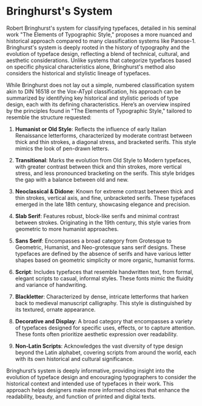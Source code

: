 # Bringhurst's System

Robert Bringhurst's system for classifying typefaces, detailed in his seminal work "The Elements of Typographic Style," proposes a more nuanced and historical approach compared to many classification systems like Panose-1. Bringhurst's system is deeply rooted in the history of typography and the evolution of typeface design, reflecting a blend of technical, cultural, and aesthetic considerations. Unlike systems that categorize typefaces based on specific physical characteristics alone, Bringhurst's method also considers the historical and stylistic lineage of typefaces.

While Bringhurst does not lay out a simple, numbered classification system akin to DIN 16518 or the Vox-ATypI classification, his approach can be summarized by identifying key historical and stylistic periods of type design, each with its defining characteristics. Here’s an overview inspired by the principles found in "The Elements of Typographic Style," tailored to resemble the structure requested:

1. **Humanist or Old Style**: Reflects the influence of early Italian Renaissance letterforms, characterized by moderate contrast between thick and thin strokes, a diagonal stress, and bracketed serifs. This style mimics the look of pen-drawn letters.

2. **Transitional**: Marks the evolution from Old Style to Modern typefaces, with greater contrast between thick and thin strokes, more vertical stress, and less pronounced bracketing on the serifs. This style bridges the gap with a balance between old and new.

3. **Neoclassical & Didone**: Known for extreme contrast between thick and thin strokes, vertical axis, and fine, unbracketed serifs. These typefaces emerged in the late 18th century, showcasing elegance and precision.

4. **Slab Serif**: Features robust, block-like serifs and minimal contrast between strokes. Originating in the 19th century, this style varies from geometric to more humanist approaches.

5. **Sans Serif**: Encompasses a broad category from Grotesque to Geometric, Humanist, and Neo-grotesque sans serif designs. These typefaces are defined by the absence of serifs and have various letter shapes based on geometric simplicity or more organic, humanist forms.

6. **Script**: Includes typefaces that resemble handwritten text, from formal, elegant scripts to casual, informal styles. These fonts mimic the fluidity and variance of handwriting.

7. **Blackletter**: Characterized by dense, intricate letterforms that harken back to medieval manuscript calligraphy. This style is distinguished by its textured, ornate appearance.

8. **Decorative and Display**: A broad category that encompasses a variety of typefaces designed for specific uses, effects, or to capture attention. These fonts often prioritize aesthetic expression over readability.

9. **Non-Latin Scripts**: Acknowledges the vast diversity of type design beyond the Latin alphabet, covering scripts from around the world, each with its own historical and cultural significance.

Bringhurst’s system is deeply informative, providing insight into the evolution of typeface design and encouraging typographers to consider the historical context and intended use of typefaces in their work. This approach helps designers make more informed choices that enhance the readability, beauty, and function of printed and digital texts.
